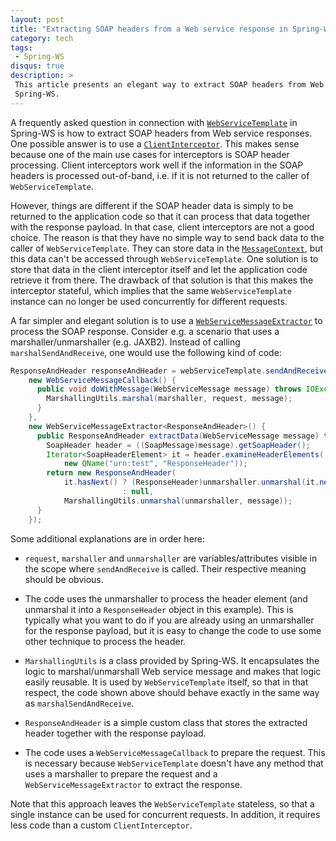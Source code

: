 ```yaml
---
layout: post
title: "Extracting SOAP headers from a Web service response in Spring-WS"
category: tech
tags:
 - Spring-WS
disqus: true
description: >
 This article presents an elegant way to extract SOAP headers from Web service responses with the WebServiceTemplate in
 Spring-WS.
---
```


A frequently asked question in connection with [`WebServiceTemplate`][1] in Spring-WS is how to extract SOAP headers
from Web service responses. One possible answer is to use a [`ClientInterceptor`][2]. This makes sense because
one of the main use cases for interceptors is SOAP header processing. Client interceptors work well if the information
in the SOAP headers is processed out-of-band, i.e. if it is not returned to the caller of `WebServiceTemplate`.

However, things are different if the SOAP header data is simply to be returned to the application code so that it
can process that data together with the response payload. In that case, client interceptors are not a good choice.
The reason is that they have no simple way to send back data to the caller of `WebServiceTemplate`. They can store
data in the [`MessageContext`][3], but this data can't be accessed through `WebServiceTemplate`. One solution is
to store that data in the client interceptor itself and let the application code retrieve it from there. The drawback of that solution is
that this makes the interceptor stateful, which implies that the same `WebServiceTemplate` instance can no longer be
used concurrently for different requests.

A far simpler and elegant solution is to use a [`WebServiceMessageExtractor`][4] to process the SOAP response.
Consider e.g. a scenario that uses a marshaller/unmarshaller (e.g. JAXB2). Instead of calling
`marshalSendAndReceive`, one would use the following kind of code:

~~~ java
ResponseAndHeader responseAndHeader = webServiceTemplate.sendAndReceive(
    new WebServiceMessageCallback() {
      public void doWithMessage(WebServiceMessage message) throws IOException {
        MarshallingUtils.marshal(marshaller, request, message);
      }
    },
    new WebServiceMessageExtractor<ResponseAndHeader>() {
      public ResponseAndHeader extractData(WebServiceMessage message) throws IOException {
        SoapHeader header = ((SoapMessage)message).getSoapHeader();
        Iterator<SoapHeaderElement> it = header.examineHeaderElements(
            new QName("urn:test", "ResponseHeader"));
        return new ResponseAndHeader(
            it.hasNext() ? (ResponseHeader)unmarshaller.unmarshal(it.next().getSource())
                         : null,
            MarshallingUtils.unmarshal(unmarshaller, message));
      }
    });
~~~

Some additional explanations are in order here:

* `request`, `marshaller` and `unmarshaller` are variables/attributes visible in the scope where
  `sendAndReceive` is called. Their respective meaning should be obvious.

* The code uses the unmarshaller to process the header element (and unmarshal it into a `ResponseHeader`
  object in this example). This is typically what you want to do if you are already using an unmarshaller
  for the response payload, but it is easy to change the code to use some other technique to process the
  header.

* `MarshallingUtils` is a class provided by Spring-WS. It encapsulates the logic to marshal/unmarshall
  Web service message and makes that logic easily reusable. It is used by `WebServiceTemplate` itself,
  so that in that respect, the code shown above should behave exactly in the same way as `marshalSendAndReceive`.

* `ResponseAndHeader` is a simple custom class that stores the extracted header together with the
  response payload.

* The code uses a `WebServiceMessageCallback` to prepare the request. This is necessary because
  `WebServiceTemplate` doesn't have any method that uses a marshaller to prepare the request and a
  `WebServiceMessageExtractor` to extract the response.

Note that this approach leaves the `WebServiceTemplate` stateless, so that a single instance can be used for
concurrent requests. In addition, it requires less code than a custom `ClientInterceptor`.


[1]: http://docs.spring.io/spring-ws/site/apidocs/org/springframework/ws/client/core/WebServiceTemplate.html
[2]: http://docs.spring.io/spring-ws/site/apidocs/org/springframework/ws/client/support/interceptor/ClientInterceptor.html
[3]: http://docs.spring.io/spring-ws/site/apidocs/org/springframework/ws/context/MessageContext.html
[4]: http://docs.spring.io/spring-ws/site/apidocs/org/springframework/ws/client/core/WebServiceMessageExtractor.html
